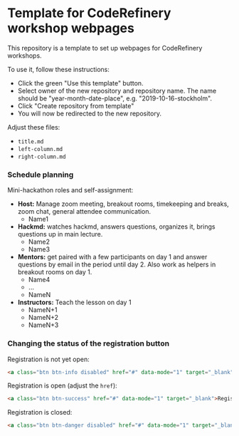 # Template for CodeRefinery workshop webpages

This repository is a template to set up webpages for CodeRefinery workshops.

To use it, follow these instructions:
- Click the green "Use this template" button.
- Select owner of the new repository and repository name. The name should be
  "year-month-date-place", e.g. "2019-10-16-stockholm".
- Click "Create repository from template"
- You will now be redirected to the new repository.

Adjust these files:
- `title.md`
- `left-column.md`
- `right-column.md`

### Schedule planning

Mini-hackathon roles and self-assignment:

- **Host:** Manage zoom meeting, breakout rooms, timekeeping and breaks,
   zoom chat, general attendee communication.
   - Name1
 - **Hackmd:** watches hackmd, answers questions, organizes it, brings questions up in main lecture.
   - Name2
   - Name3
 - **Mentors:** get paired with a few participants on day 1 and answer questions by email in the period until day 2.
   Also work as helpers in breakout rooms on day 1.
   - Name4
   - ...
   - NameN
 - **Instructors:** Teach the lesson on day 1
   - NameN+1
   - NameN+2
   - NameN+3


### Changing the status of the registration button

Registration is not yet open:
```html
<a class="btn btn-info disabled" href="#" data-mode="1" target="_blank">Registration will open soon</a>
```

Registration is open (adjust the `href`):
```html
<a class="btn btn-success" href="#" data-mode="1" target="_blank">Register here</a>
```

Registration is closed:
```html
<a class="btn btn-danger disabled" href="#" data-mode="1" target="_blank">Registration is closed</a>
```

